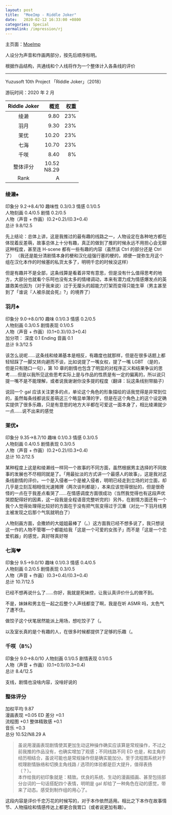 ```yaml
---
layout: post
title:  "MoeImp - Riddle Joker"
date:   2020-02-12 16:33:00 +0800
categories: Special
permalink: /impression/rj
---
```


主页面：[MoeImp](http://yoro.xyz/impression)

人设分为声音和作画两部分，按先后顺序标明。

根据作品结构，共通线和个人线将作为一个整体计入各条线的评价

---

Yuzusoft 10th Project 「Riddle Joker」（2018）

游玩时间：2020 年 2 月

| Riddle Joker | 概览 |权重|
| :---------------: |---: |---: |
| 绫濑 | 9.80 |23%|
| 羽月 | 9.30 |23%|
| 茉优 | 10.20 |23%|
| 七海 | 10.70 |23%|
| 千咲 | 8.40 |8%|
| 整体评分 |10.52<br />N8.29|
| Rank |  A   |

### 绫濑♠

印象分 9.2→8.4/10 趣味性 0.3/0.3 情感 0.1/0.5<br />
人物刻画 0.4/0.5 剧情 0.2/0.5<br />
人物（声音 + 作画）(0.2+0.2)/(0.3+0.4)<br />
总计 9.8/12.5

先上结论：总体上讲，这是我推过的最有趣的线路之一，人物设定在各种地方都在体现着反差萌，故事总体上十分有趣，真正的做到了推的时候永远不用担心会无聊这种程度，甚至连 H-scene 都有一些有趣的内容（虽然该 Ctrl 的部分还是 Ctrl 了）
（我还是能分清剧情本身的梗和汉化组强行塞的梗的，顺便一提弥生月这个组在汉化本作的时候塞的私货太多了，明明千恋的时候没这样）

但是有趣并不是全部，这条线算是看着非常有意思，但是没有什么值得思考的地方，大部分也就看个乐呵也没有太多的情绪调动，本来有潜力成为情感爆发点的英雄救美也因为（对于我来说）过于无厘头的超能力打架而变得只能生草（男主甚至到了「谁说『人被杀就会死』?」的境界了）

### 羽月♣

印象分 9.0→8.0/10 趣味 0.1/0.3 情感 0.2/0.5<br />
人物刻画 0.3/0.5 剧情表现 0.1/0.5<br />
人物（声音 + 作画）(0.1+0.3)/(0.3+0.4)<br />
加分项： 深度 0.1 Ending 音画 0.1<br />
总计 9.3/12.5

该怎么说呢……这条线和绫濑基本是相反，有趣度也就那样，但是在很多话题上都轻轻踩了一脚又转向避而不谈，比如说提了一嘴女权，提了一嘴 LGBT （是的，但是只有随口一句），第 10 章的剧情也包含了明显的对程序正义和结果争议的思考……但是以我所见这些思考实际上是与作品的性质是有一定的偏离的，所以说只提一嘴不是不能理解，或者说我谢谢你没多提的程度（翻译：玩这条线别带脑子）

说回一个 gal 应该关注更多的点，单论这个角色的形象描绘的话我觉得是非常到位的，虽然每条线都说反差萌这三个略显单薄的字，但是在这个角色上的这个设定确实提供了很多乐趣，只是有意思的地方大半都在可爱这一面本身了，相比绫濑就少一点……说不出来的感觉

### 茉优♦

印象分 9.35→8.7/10 趣味 0.1/0.3 情感 0.3/0.5<br />
人物刻画 0.4/0.5 剧情表现 0.3/0.5<br />
人物（声音 + 作画）(0.2+0.2)/(0.3+0.4)<br />
总计 10.2/12.5

某种程度上这是和绫濑线一样同一个故事的不同方面，虽然根据男主选择的不同故事的发展也不尽相同就是了。「用最扯淡的方式讲一个最感人的故事」，这是我对这条线剧情的评价。一个是入侵者一个是被入侵者，明明已经走到立场的对立面，却几乎是立刻互相相信光速摊牌（两次谈判都是），本来应该觉得很扯的，但是很奇怪的一点在于我差点看哭了……在情感调度方面很成功（当然我觉得也有这段声优哭腔配得好的因素，这一段我是全程语音完整听完的）另外，在剧情方面还有一个我个人觉得处理得比较好的方面在于没有把气氛变得过于沉重（对比一下羽月线男主被发现之后那个气氛就明白了）

人物刻画方面，会撒娇的大姐姐最棒了（。）这方面我已经不想多说了，我只想说这一作的人物不管哪一个都能给我「这是一个可爱的女孩子」而不是「这是一个恋爱机器」的感觉，真好呀真好呀

### 七海♥

印象分 9.5→9.0/10 趣味 0.1/0.3 情感 0.4/0.5<br />
人物刻画 0.2/0.5 剧情表现 0.3/0.5<br />
人物（声音 + 作画）(0.3+0.4)/(0.3+0.4)<br />
总计 10.7/12.5

已经不想再说什么了……你好，我就是死妹控，让我认真评价什么的做不到。

不是，妹妹和男主在一起之后整个人声线都变了啊，我是在听 ASMR 吗，太色气了遭不住。

做饺子这个伏笔居然能派上用场，想吃饺子了（。

以及室长真的是个有趣的人，在很多时候都提供了足够的乐趣（。

### 千咲（8%）

印象分 9.0→8.0/10 人物刻画 0.1/0.5 剧情表现 0.1/0.5<br />
人物（声音 + 作画）(0.1+0.1)/(0.3+0.4)<br />
总计 8.4/12.5

支线，剧情也没啥内容，没啥好说的

### 整体评分

加权平均 9.87  
漫画表现 +0.05 ED 差分 +0.1  
流程图 +0.1 整体精致感 +0.1  
音乐 +0.3  
总分 10.52/N8.29 A

> 虽说用漫画表现剧情使其更加生动这种操作确实应该算是常规操作，不过之前我推的作品没有，也确实增加了观感；不同线路不同 ED 也是，和主角的经历相结合，虽说可能也是常规操作但是确实能加分。至于流程图系统对于梳理剧情脉络和切换主角线路 / 选项的体验都是巨大提升，值得表扬（？）。<br />
> 本作给我的初印象就是：精致。优良的系统、生动的漫画插画、甚至包括部分台词的一句话搭配四个表情，明明是 gal 却给了一种角色在动的感觉，带来了动态。感受到制作组的用心了。

这段内容是评价千恋万花的时候写的，对于本作依然适用。相比之下本作在故事情节、人物描绘和情感传达上都更合我胃口（或者说更加有趣）。
